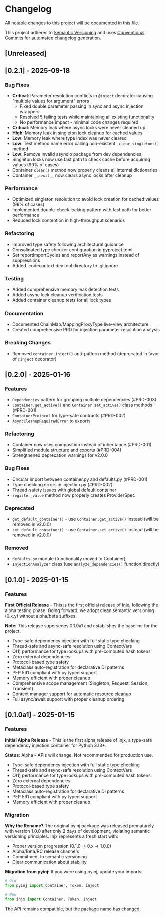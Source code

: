 # Changelog

All notable changes to this project will be documented in this file.

This project adheres to [Semantic Versioning](https://semver.org/spec/v2.0.0.html) and uses [Conventional Commits](https://conventionalcommits.org/) for automated changelog generation.

## [Unreleased]

## [0.2.1] - 2025-09-18

### Bug Fixes

- **Critical**: Parameter resolution conflicts in `@inject` decorator causing "multiple values for argument" errors
  - Fixed double parameter passing in sync and async injection wrappers
  - Resolved 5 failing tests while maintaining all existing functionality
  - No performance impact - minimal code changes required
- **Critical**: Memory leak where async locks were never cleaned up
- **High**: Memory leak in singleton lock cleanup for cached values
- **Low**: Memory leak where type index was never cleared
- **Low**: Test method name error calling non-existent `_clear_singletons()` method
- **Low**: Remove invalid asyncio package from dev dependencies
- Singleton locks now use fast path to check cache before acquiring values (99% of cases)
- Container `clear()` method now properly cleans all internal dictionaries
- Container `__aexit__` now clears async locks after cleanup

### Performance

- Optimized singleton resolution to avoid lock creation for cached values (99% of cases)
- Implemented double-check locking pattern with fast path for better performance
- Reduced lock contention in high-throughput scenarios

### Refactoring

- Improved type safety following architectural guidance
- Consolidated type checker configuration in pyproject.toml
- Set reportImportCycles and reportAny as warnings instead of suppressions
- Added .codecontext dev tool directory to .gitignore

### Testing

- Added comprehensive memory leak detection tests
- Added async lock cleanup verification tests
- Added container cleanup tests for all lock types

### Documentation

- Documented ChainMap/MappingProxyType live-view architecture
- Created comprehensive PRD for injection parameter resolution analysis

### Breaking Changes

- Removed `container.inject()` anti-pattern method (deprecated in favor of `@inject` decorator)

## [0.2.0] - 2025-01-16

### Features

- `Dependencies` pattern for grouping multiple dependencies (#PRD-003)
- `Container.get_active()` and `Container.set_active()` class methods (#PRD-001)
- `ContainerProtocol` for type-safe contracts (#PRD-002)
- `AsyncCleanupRequiredError` to exports

### Refactoring

- Container now uses composition instead of inheritance (#PRD-001)
- Simplified module structure and exports (#PRD-004)
- Strengthened deprecation warnings for v2.0.0

### Bug Fixes

- Circular import between container.py and defaults.py (#PRD-001)
- Type checking errors in injection.py (#PRD-002)
- Thread-safety issues with global default container
- `register_value` method now properly creates ProviderSpec

### Deprecated

- `get_default_container()` - use `Container.get_active()` instead (will be removed in v2.0.0)
- `set_default_container()` - use `Container.set_active()` instead (will be removed in v2.0.0)

### Removed

- `defaults.py` module (functionality moved to Container)
- `InjectionAnalyzer` class (use `analyze_dependencies()` function directly)

## [0.1.0] - 2025-01-15

### Features

**First Official Release** - This is the first official release of Injx, following the alpha testing phase. Going forward, we adopt clean semantic versioning (0.x.y) without alpha/beta suffixes.

**Note:** This release supersedes 0.1.0a1 and establishes the baseline for the project.

- Type-safe dependency injection with full static type checking
- Thread-safe and async-safe resolution using ContextVars
- O(1) performance for type lookups with pre-computed hash tokens
- Zero external dependencies
- Protocol-based type safety
- Metaclass auto-registration for declarative DI patterns
- PEP 561 compliant with py.typed support
- Memory efficient with proper cleanup
- Comprehensive scope management (Singleton, Request, Session, Transient)
- Context manager support for automatic resource cleanup
- Full async/await support with proper cleanup ordering

## [0.1.0a1] - 2025-01-15

### Features

**Initial Alpha Release** - This is the first alpha release of Injx, a type-safe dependency injection container for Python 3.13+.

**Status**: Alpha - APIs will change. Not recommended for production use.

- Type-safe dependency injection with full static type checking
- Thread-safe and async-safe resolution using ContextVars
- O(1) performance for type lookups with pre-computed hash tokens
- Zero external dependencies
- Protocol-based type safety
- Metaclass auto-registration for declarative DI patterns
- PEP 561 compliant with py.typed support
- Memory efficient with proper cleanup

### Migration

**Why the Rename?** The original pyinj package was released prematurely with version 1.0.0 after only 2 days of development, violating semantic versioning principles. Injx represents a fresh start with:
- Proper version progression (0.1.0 → 0.x → 1.0.0)
- Alpha/Beta/RC release channels
- Commitment to semantic versioning
- Clear communication about stability

**Migration from pyinj:** If you were using pyinj, update your imports:
```python
# Old
from pyinj import Container, Token, inject

# New
from injx import Container, Token, inject
```

The API remains compatible, but the package name has changed.
